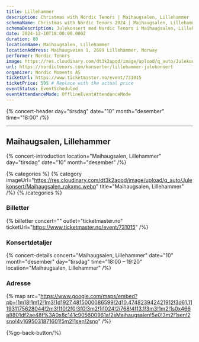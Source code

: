 ```yaml
---
title: Lillehammer
description: Christmas with Nordic Tenors | Maihaugsalen, Lillehammer
schemaName: Christmas with Nordic Tenors 2024 | Maihaugsalen, Lillehammer
schemaDescription: Julekonsert med Nordic Tenors i Maihaugsalen, Lillehammer
date: 2024-12-10T18:00:00.000Z
duration: 80
locationName: Maihaugsalen, Lillehammer
locationAddress: Maihaugveien 1, 2609 Lillehammer, Norway
performer: Nordic Tenors
image: https://res.cloudinary.com/dt3k2apqd/image/upload/q_auto/Julekonsert/schema_-_Maihaugsalen_Lillehammer_ag43qh.webp
url: https://nordictenors.com/konserter/lillehammer-julekonsert
organizer: Nordic Moments AS
ticketUrl: https://www.ticketmaster.no/event/731015
ticketPrice: 595 # Replace with the actual price
eventStatus: EventScheduled
eventAttendanceMode: OfflineEventAttendanceMode
---
```


{% concert-header day="tirsdag" date="10" month="desember" time="18:00" /%}

---

## Maihaugsalen, Lillehammer

{% concert-introduction location="Maihaugsalen, Lillehammer" day="tirsdag" date="10" month="desember" /%}

{% categories %}
{% category imageUrl="https://res.cloudinary.com/dt3k2apqd/image/upload/q_auto/Julekonsert/Maihaugsalen_rakxmc.webp" title="Maihaugsalen, Lillehammer" /%}
{% /categories %}

### Billetter

{% billetter concert="" outlet="ticketmaster.no" ticketUrl="https://www.ticketmaster.no/event/731015" /%}

### Konsertdetaljer

{% concert-details concert="Maihaugsalen, Lillehammer" date="10" month="desember" day="tirsdag" time="18:00 – 19:20" location="Maihaugsalen, Lillehammer" /%}

### Adresse

{% map src="https://www.google.com/maps/embed?pb=!1m18!1m12!1m3!1d1927.4815000086599!2d10.474823942421912!3d61.111931175628044!2m3!1f0!2f0!3f0!3m2!1i1024!2i768!4f13.1!3m3!1m2!1s0x466a8801df2ae48f%3A0x8c141c905600961a!2sMaihaugsalen!5e0!3m2!1sen!2sno!4v1695031871601!5m2!1sen!2sno" /%}

{%go-back-button/%}
